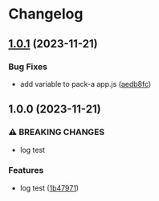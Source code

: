 # Changelog

## [1.0.1](https://github.com/it-harrison/repoman/compare/pack-a-v1.0.0...pack-a-v1.0.1) (2023-11-21)


### Bug Fixes

* add variable to pack-a app.js ([aedb8fc](https://github.com/it-harrison/repoman/commit/aedb8fc4a6564981178bf876b9ddaf4a2a1e0b8f))

## 1.0.0 (2023-11-21)


### ⚠ BREAKING CHANGES

* log test

### Features

* log test ([1b47971](https://github.com/it-harrison/repoman/commit/1b479713bda2198d6b79c5c19c541d86bef5eb66))
